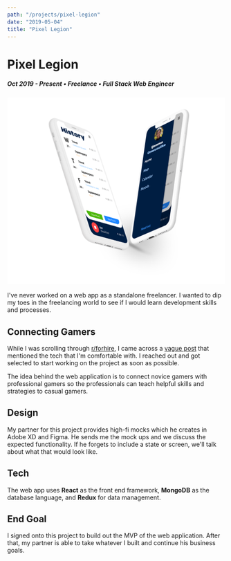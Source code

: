 ```yaml
---
path: "/projects/pixel-legion"
date: "2019-05-04"
title: "Pixel Legion"
---
```


# Pixel Legion

##### Oct 2019 - Present • Freelance • Full Stack Web Engineer

![](../images/timetracker.png)

I've never worked on a web app as a standalone freelancer. 
I wanted to dip my toes in the freelancing world to see 
if I would learn development skills and processes.

## Connecting Gamers
While I was scrolling through 
[r/forhire](https://reddit.com/r/forhire), I came across a
[vague post](https://www.reddit.com/r/forhire/comments/c0nuvx/hiring_midsenior_fullstack_developer_for_web/) 
that mentioned the tech that I'm comfortable with. I reached 
out and got selected to start working on the project as soon 
as possible.

The idea behind the web application is to connect novice gamers 
with professional gamers so the professionals can teach helpful 
skills and strategies to casual gamers.

## Design
My partner for this project provides high-fi mocks which he 
creates in Adobe XD and Figma. He sends me the mock ups and 
we discuss the expected functionality. If he forgets to include 
a state or screen, we'll talk about what that would look like.

## Tech
The web app uses **React** as the front end framework, **MongoDB** 
as the database language, and **Redux** for data management.

## End Goal
I signed onto this project to build out the MVP of the web 
application. After that, my partner is able to take whatever I 
built and continue his business goals.
